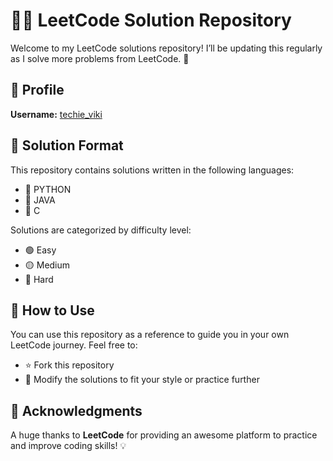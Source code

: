 # 🧑‍💻 LeetCode Solution Repository

Welcome to my LeetCode solutions repository! I’ll be updating this regularly as I solve more problems from LeetCode. 🎯

## 👤 Profile
**Username:** [techie_viki](https://leetcode.com/techie_viki)

## 📁 Solution Format

This repository contains solutions written in the following languages:
- 🔹 PYTHON
- 🔹 JAVA
- 🔹 C

Solutions are categorized by difficulty level:
- 🟢 Easy
- 🟡 Medium
- 🔴 Hard

## 🚀 How to Use

You can use this repository as a reference to guide you in your own LeetCode journey. Feel free to:
- ⭐ Fork this repository
- 🔄 Modify the solutions to fit your style or practice further

## 🙏 Acknowledgments

A huge thanks to **LeetCode** for providing an awesome platform to practice and improve coding skills! 💡